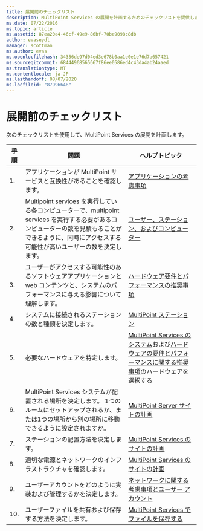 ```yaml
---
title: 展開前のチェックリスト
description: MultiPoint Services の展開を計画するためのチェックリストを提供します。
ms.date: 07/22/2016
ms.topic: article
ms.assetid: 87ea20e4-46cf-49e9-86bf-70be9098c8db
author: evaseydl
manager: scottman
ms.author: evas
ms.openlocfilehash: 34356de97d04ed3e678b0aa1e0e1e76d7a657421
ms.sourcegitcommit: 68444968565667f86ee0586ed4c43da4ab24aaed
ms.translationtype: MT
ms.contentlocale: ja-JP
ms.lasthandoff: 08/07/2020
ms.locfileid: "87996648"
---
```

# <a name="predeployment-checklist"></a>展開前のチェックリスト
次のチェックリストを使用して、MultiPoint Services の展開を計画します。

|手順|問題|ヘルプトピック|
|--------|---------|--------------|
|1.|アプリケーションが MultiPoint サービスと互換性があることを確認します。|[アプリケーションの考慮事項](Application-Considerations.md)|
|2.|Multipoint services を実行している各コンピューターで、multipoint services を実行する必要があるコンピューターの数を見積もることができるように、同時にアクセスする可能性が高いユーザーの数を決定します。|[ユーザー、ステーション、およびコンピューター](MultiPoint-services-Site-Planning.md#users-stations-and-computers)|
|3.|ユーザーがアクセスする可能性のあるソフトウェアアプリケーションと web コンテンツと、システムのパフォーマンスに与える影響について理解します。|[ハードウェア要件とパフォーマンスの推奨事項](hardware-and-performance-recommendations.md)|
|4.|システムに接続されるステーションの数と種類を決定します。|[MultiPoint ステーション](MultiPoint-services-Stations.md)|
|5.|必要なハードウェアを特定します。|[MultiPoint Services のシステム](./select-hardware-mps.md)および[ハードウェアの要件とパフォーマンスに関する推奨事項](hardware-and-performance-recommendations.md)のハードウェアを選択する|
|6.|MultiPoint Services システムが配置される場所を決定します。 1つのルームにセットアップされるか、または1つの場所から別の場所に移動できるように設定されますか。|[MultiPoint Server サイトの計画](MultiPoint-services-Site-Planning.md)|
|7.|ステーションの配置方法を決定します。|[MultiPoint Services のサイトの計画](MultiPoint-services-Site-Planning.md)|
|8.|適切な電源とネットワークのインフラストラクチャを確認します。|[MultiPoint Services のサイトの計画](MultiPoint-services-Site-Planning.md)|
|9.|ユーザーアカウントをどのように実装および管理するかを決定します。|[ネットワークに関する考慮事項とユーザー アカウント](Network-Considerations-and-User-Accounts.md)|
|10.|ユーザーファイルを共有および保存する方法を決定します。|[MultiPoint Services でファイルを保存する](Storing-Files-with-MultiPoint-services.md)|